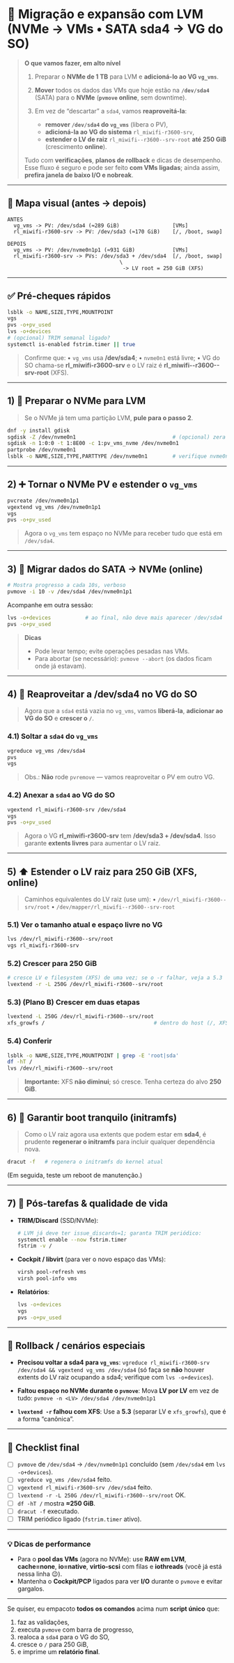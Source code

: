 # 🚀 Migração e expansão com LVM (NVMe → VMs • SATA sda4 → VG do SO)

> **O que vamos fazer, em alto nível**
>
> 1. Preparar o **NVMe de 1 TB** para LVM e **adicioná-lo ao VG `vg_vms`**.
> 2. **Mover** todos os dados das VMs que hoje estão na **`/dev/sda4`** (SATA) para o **NVMe** (**`pvmove` online**, sem downtime).
> 3. Em vez de “descartar” a `sda4`, vamos **reaproveitá-la**:
>
>    * **remover `/dev/sda4` do `vg_vms`** (libera o PV),
>    * **adicioná-la ao VG do sistema** `rl_miwifi-r3600-srv`,
>    * **estender o LV de raiz** `rl_miwifi--r3600--srv-root` **até 250 GiB** (crescimento **online**).
>
> Tudo com **verificações**, **planos de rollback** e dicas de desempenho.
> Esse fluxo é seguro e pode ser feito **com VMs ligadas**; ainda assim, **prefira janela de baixo I/O e nobreak**.

---

## 🧭 Mapa visual (antes → depois)

```
ANTES
  vg_vms -> PV: /dev/sda4 (≈289 GiB)                 [VMs]
  rl_miwifi-r3600-srv -> PV: /dev/sda3 (≈170 GiB)    [/, /boot, swap]

DEPOIS
  vg_vms -> PV: /dev/nvme0n1p1 (≈931 GiB)            [VMs]
  rl_miwifi-r3600-srv -> PVs: /dev/sda3 + /dev/sda4  [/, /boot, swap]
                                    \
                                     -> LV root = 250 GiB (XFS)
```

---

## ✅ Pré-cheques rápidos

```bash
lsblk -o NAME,SIZE,TYPE,MOUNTPOINT
vgs
pvs -o+pv_used
lvs -o+devices
# (opcional) TRIM semanal ligado?
systemctl is-enabled fstrim.timer || true
```

> Confirme que:
> • `vg_vms` usa **/dev/sda4**;
> • `nvme0n1` está livre;
> • VG do SO chama-se **rl\_miwifi-r3600-srv** e o LV raiz é **rl\_miwifi--r3600--srv-root** (XFS).

---

## 1) 🧱 Preparar o **NVMe** para LVM

> Se o NVMe já tem uma partição LVM, **pule para o passo 2**.

```bash
dnf -y install gdisk
sgdisk -Z /dev/nvme0n1                               # (opcional) zera rótulos antigos
sgdisk -n 1:0:0 -t 1:8E00 -c 1:pv_vms_nvme /dev/nvme0n1
partprobe /dev/nvme0n1
lsblk -o NAME,SIZE,TYPE,PARTTYPE /dev/nvme0n1        # verifique nvme0n1p1 com tipo 8e00
```

---

## 2) ➕ Tornar o NVMe PV e **estender** o `vg_vms`

```bash
pvcreate /dev/nvme0n1p1
vgextend vg_vms /dev/nvme0n1p1
vgs
pvs -o+pv_used
```

> Agora o `vg_vms` tem espaço no NVMe para receber tudo que está em `/dev/sda4`.

---

## 3) 🔁 **Migrar** dados do SATA → NVMe (**online**)

```bash
# Mostra progresso a cada 10s, verboso
pvmove -i 10 -v /dev/sda4 /dev/nvme0n1p1
```

Acompanhe em outra sessão:

```bash
lvs -o+devices           # ao final, não deve mais aparecer /dev/sda4
pvs -o+pv_used
```

> **Dicas**
>
> * Pode levar tempo; evite operações pesadas nas VMs.
> * Para abortar (se necessário): `pvmove --abort` (os dados ficam onde já estavam).

---

## 4) 🔄 Reaproveitar a **/dev/sda4** no **VG do SO**

> Agora que a `sda4` está vazia no `vg_vms`, vamos **liberá-la**, **adicionar ao VG do SO** e **crescer o `/`**.

### 4.1) **Soltar** a `sda4` do `vg_vms`

```bash
vgreduce vg_vms /dev/sda4
pvs
vgs
```

> Obs.: **Não** rode `pvremove` — vamos reaproveitar o PV em outro VG.

### 4.2) **Anexar** a `sda4` ao VG do SO

```bash
vgextend rl_miwifi-r3600-srv /dev/sda4
vgs
pvs -o+pv_used
```

> Agora o VG **rl\_miwifi-r3600-srv** tem **/dev/sda3 + /dev/sda4**.
> Isso garante **extents livres** para aumentar o LV raiz.

---

## 5) ⬆️ **Estender** o LV raiz para **250 GiB** (XFS, online)

> Caminhos equivalentes do LV raiz (use um):
> • `/dev/rl_miwifi-r3600--srv/root`
> • `/dev/mapper/rl_miwifi--r3600--srv-root`

### 5.1) Ver o tamanho atual e espaço livre no VG

```bash
lvs /dev/rl_miwifi-r3600--srv/root
vgs rl_miwifi-r3600-srv
```

### 5.2) Crescer para **250 GiB**

```bash
# cresce LV e filesystem (XFS) de uma vez; se o -r falhar, veja a 5.3
lvextend -r -L 250G /dev/rl_miwifi-r3600--srv/root
```

### 5.3) (Plano B) Crescer em duas etapas

```bash
lvextend -L 250G /dev/rl_miwifi-r3600--srv/root
xfs_growfs /                                   # dentro do host (/, XFS)
```

### 5.4) Conferir

```bash
lsblk -o NAME,SIZE,TYPE,MOUNTPOINT | grep -E 'root|sda'
df -hT /
lvs /dev/rl_miwifi-r3600--srv/root
```

> **Importante:** XFS **não diminui**; só cresce. Tenha certeza do alvo **250 GiB**.

---

## 6) 🧷 Garantir boot tranquilo (initramfs)

> Como o LV raiz agora usa extents que podem estar em **sda4**, é prudente **regenerar o initramfs** para incluir qualquer dependência nova.

```bash
dracut -f   # regenera o initramfs do kernel atual
```

(Em seguida, teste um reboot de manutenção.)

---

## 7) 🧹 Pós-tarefas & qualidade de vida

* **TRIM/Discard** (SSD/NVMe):

  ```bash
  # LVM já deve ter issue_discards=1; garanta TRIM periódico:
  systemctl enable --now fstrim.timer
  fstrim -v /
  ```
* **Cockpit / libvirt** (para ver o novo espaço das VMs):

  ```bash
  virsh pool-refresh vms
  virsh pool-info vms
  ```
* **Relatórios**:

  ```bash
  lvs -o+devices
  vgs
  pvs -o+pv_used
  ```

---

## 🔁 Rollback / cenários especiais

* **Precisou voltar a sda4 para `vg_vms`**:
  `vgreduce rl_miwifi-r3600-srv /dev/sda4 && vgextend vg_vms /dev/sda4`
  (só faça se **não** houver extents do LV raiz ocupando a sda4; verifique com `lvs -o+devices`).

* **Faltou espaço no NVMe durante o `pvmove`**:
  Mova **LV por LV** em vez de tudo:
  `pvmove -n <LV> /dev/sda4 /dev/nvme0n1p1`

* **`lvextend -r` falhou com XFS**:
  Use a **5.3** (separar LV e `xfs_growfs`), que é a forma “canônica”.

---

## 🧪 Checklist final

* [ ] `pvmove` de `/dev/sda4` → `/dev/nvme0n1p1` concluído (sem `/dev/sda4` em `lvs -o+devices`).
* [ ] `vgreduce vg_vms /dev/sda4` feito.
* [ ] `vgextend rl_miwifi-r3600-srv /dev/sda4` feito.
* [ ] `lvextend -r -L 250G /dev/rl_miwifi-r3600--srv/root` OK.
* [ ] `df -hT /` mostra **≈250 GiB**.
* [ ] `dracut -f` executado.
* [ ] TRIM periódico ligado (`fstrim.timer` ativo).

---

### 💡 Dicas de performance

* Para o **pool das VMs** (agora no NVMe):
  use **RAW em LVM**, **cache=none**, **io=native**, **virtio-scsi** com filas e **iothreads** (você já está nessa linha 😉).
* Mantenha o **Cockpit/PCP** ligados para ver **I/O** durante o `pvmove` e evitar gargalos.

---

Se quiser, eu empacoto **todos os comandos** acima num **script único** que:

1. faz as validações,
2. executa `pvmove` com barra de progresso,
3. realoca a `sda4` para o VG do SO,
4. cresce o `/` para 250 GiB,
5. e imprime um **relatório final**.
